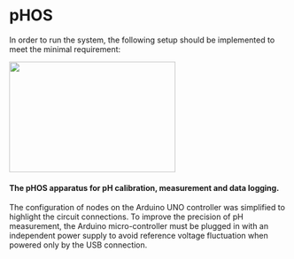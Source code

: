 # pHOS

In order to run the system, the following setup should be implemented to meet the minimal requirement:

<img src="https://journals.plos.org/plosone/article/figure/image?size=large&id=10.1371/journal.pone.0199125.g001" width="300" height="200"></img>
#### The pHOS apparatus for pH calibration, measurement and data logging.  
The configuration of nodes on the Arduino UNO controller was simplified to highlight the circuit connections. To improve the precision of pH measurement, the Arduino micro-controller must be plugged in with an independent power supply to avoid reference voltage fluctuation when powered only by the USB connection.
